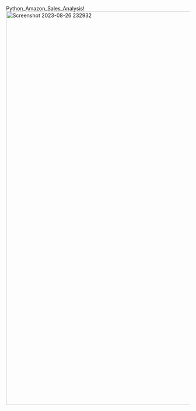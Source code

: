 Python_Amazon_Sales_Analysis!
<img width="1075" alt="Screenshot 2023-08-26 232932" src="https://github.com/pradeep91614/Python_Amazon_Sales_Analysis/assets/126282772/63a88e82-48ec-4f20-a374-aebec133f977">
